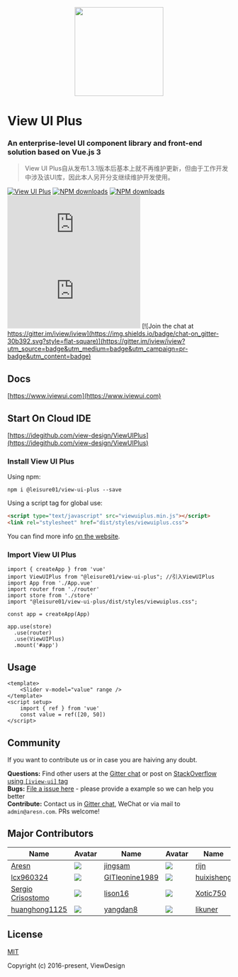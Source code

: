 <p align="center">
    <a href="https://www.iviewui.com">
        <img width="200" src="https://file.iviewui.com/view-ui-logo-new.svg">
    </a>
</p>

<h1>
View UI Plus
    <h3>An enterprise-level UI component library and front-end solution based on Vue.js 3</h3>
</h1>

> View UI Plus自从发布1.3.1版本后基本上就不再维护更新，但由于工作开发中涉及该UI库，因此本人另开分支继续维护开发使用。


[![View UI Plus](https://img.shields.io/npm/v/@leisure01/view-ui-plus.svg?style=flat-square)](https://www.npmjs.org/package/@leisure01/view-ui-plus)
[![NPM downloads](http://img.shields.io/npm/dm/@leisure01/view-ui-plus.svg?style=flat-square)](https://npmjs.org/package/@leisure01/view-ui-plus)
[![NPM downloads](https://img.shields.io/npm/dt/@leisure01/view-ui-plus.svg?style=flat-square)](https://npmjs.org/package/@leisure01/view-ui-plus)
![JS gzip size](http://img.badgesize.io/https://unpkg.com/view-ui-plus/dist/viewuiplus.min.js?compression=gzip&label=gzip%20size:%20JS&style=flat-square)
![CSS gzip size](http://img.badgesize.io/https://unpkg.com/view-ui-plus/dist/styles/viewuiplus.css?compression=gzip&label=gzip%20size:%20CSS&style=flat-square)
[![Join the chat at https://gitter.im/iview/iview](https://img.shields.io/badge/chat-on_gitter-30b392.svg?style=flat-square)](https://gitter.im/iview/iview?utm_source=badge&utm_medium=badge&utm_campaign=pr-badge&utm_content=badge)

## Docs

[https://www.iviewui.com](https://www.iviewui.com)

## Start On Cloud IDE
[https://idegithub.com/view-design/ViewUIPlus](https://idegithub.com/view-design/ViewUIPlus)

### Install View UI Plus

Using npm:
```
npm i @leisure01/view-ui-plus --save
```

Using a script tag for global use:
```html
<script type="text/javascript" src="viewuiplus.min.js"></script>
<link rel="stylesheet" href="dist/styles/viewuiplus.css">
```

You can find more info [on the website](https://www.iviewui.com/view-ui-plus/guide/install).

### Import View UI Plus
```
import { createApp } from 'vue'
import ViewUIPlus from "@leisure01/view-ui-plus"; //引入ViewUIPlus
import App from './App.vue'
import router from './router'
import store from './store'
import "@leisure01/view-ui-plus/dist/styles/viewuiplus.css";

const app = createApp(App)

app.use(store)
  .use(router)
  .use(ViewUIPlus)
  .mount('#app')
```

## Usage

```vue
<template>
    <Slider v-model="value" range />
</template>
<script setup>
    import { ref } from 'vue'
    const value = ref([20, 50])
</script>
```

## Community

If you want to contribute us or in case you are haiving any doubt.

**Questions:** Find other users at the [Gitter chat](https://gitter.im/iview/iview) or post on [StackOverflow using `[iview-ui]` tag](https://stackoverflow.com/questions/tagged/iview-ui)  
**Bugs:** [File a issue here](https://www.iviewui.com/new-issue) - please provide a example so we can help you better  
**Contribute:** Contact us in [Gitter chat](https://gitter.im/iview/iview), WeChat or via mail to `admin@aresn.com`. PRs welcome!

## Major Contributors
|Name|Avatar|Name|Avatar|Name|Avatar|
|---|---|---|---|---|---|
|[Aresn](https://github.com/icarusion) |  ![](https://avatars3.githubusercontent.com/u/5370542?v=3&s=60)  |[jingsam](https://github.com/jingsam) |  ![](https://avatars3.githubusercontent.com/u/1522494?v=3&s=60)  | [rijn](https://github.com/rijn)       |  ![](https://avatars2.githubusercontent.com/u/6976367?v=3&s=60)  |
|[lcx960324](https://github.com/lcx960324)           |  ![](https://avatars3.githubusercontent.com/u/9768245?v=3&s=60)  |[GITleonine1989](https://github.com/GITleonine1989) |  ![](https://avatars1.githubusercontent.com/u/7582490?v=3&s=60)  |[huixisheng](https://github.com/huixisheng)         |  ![](https://avatars1.githubusercontent.com/u/1518967?v=3&s=60)  |
|[Sergio Crisostomo](https://github.com/SergioCrisostomo)           |  ![](https://avatars3.githubusercontent.com/u/5614559?v=3&s=60)  |  [lison16](https://github.com/lison16)           |  ![](https://avatars3.githubusercontent.com/u/20942571?v=3&s=60) |  [Xotic750](https://github.com/Xotic750)    | ![](https://avatars3.githubusercontent.com/u/216041?v=3&s=60)   |
[huanghong1125](https://github.com/huanghong1125) | ![](https://avatars3.githubusercontent.com/u/12794817?v=3&s=60) | [yangdan8](https://github.com/yangdan8) | ![](https://avatars2.githubusercontent.com/u/16515026?v=3&s=60) | [likuner](https://github.com/likuner)| ![](https://avatars3.githubusercontent.com/u/18632318?v=3&s=60)  |


## License
[MIT](http://opensource.org/licenses/MIT)

Copyright (c) 2016-present, ViewDesign
